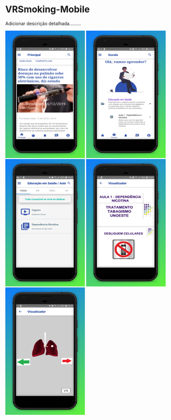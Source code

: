 # VRSmoking-Mobile
Adicionar descrição detalhada.........

<img src="images/Noticias (1).jpg" width="250" height="400">
<img src="images/fases.jpg" width="250" height="400">
<img src="images/conteudos.jpg" width="250" height="400">
<img src="images/arquivo texto.jpg" width="250" height="400">
<img src="images/ambiente.jpg" width="250" height="400">
